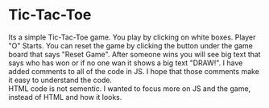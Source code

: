 # Tic-Tac-Toe
Its a simple Tic-Tac-Toe game. You play by clicking on white boxes. 
Player "O" Starts. 
You can reset the game by clicking the button under the game board that says "Reset Game".
After someone wins you will see big text that says who has won or if no one wan it shows a big text "DRAW!".
I have added comments to all of the code in JS. I hope that those comments make it easy to understand the code.  
HTML code is not sementic. I wanted to focus more on JS and the game, instead of HTML and how it looks.